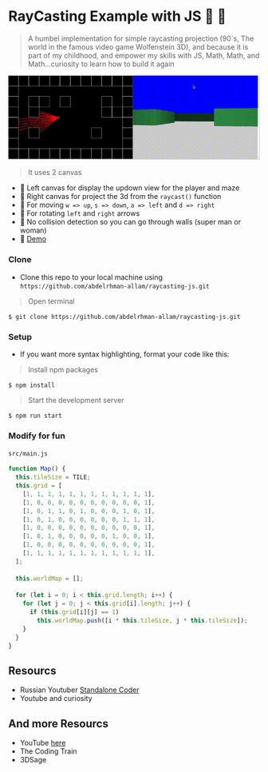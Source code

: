 # RayCasting Example with JS :flashlight: 🤗

> A humbel implementation for simple raycasting projection (90`s, The world in the famous video game Wolfenstein 3D), and because it is part of my childhood, and empower my skills with JS, Math, Math, and Math...curiosity to learn how to build it again

![Simple Demo](public/images/simple_demo.gif)

> It uses 2 canvas

- 🎥 Left canvas for display the updown view for the player and maze
- 🎥 Right canvas for project the 3d from the `raycast()` function
- 🏃 For moving `w => up`, `s => down`, `a => left` and `d => right`
- 🤸 For rotating `left` and `right` arrows
- 🚣 No collision detection so you can go through walls (super man or woman)
- 🚀 [Demo](https://abdelrhman-allam.github.io/raycasting-js/index.html)

### Clone

- Clone this repo to your local machine using `https://github.com/abdelrhman-allam/raycasting-js.git`

> Open terminal

```shell
$ git clone https://github.com/abdelrhman-allam/raycasting-js.git
```

### Setup

- If you want more syntax highlighting, format your code like this:

> Install npm packages

```shell
$ npm install
```

> Start the development server

```shell
$ npm run start
```

### Modify for fun

`src/main.js`

```javascript
function Map() {
  this.tileSize = TILE;
  this.grid = [
    [1, 1, 1, 1, 1, 1, 1, 1, 1, 1, 1, 1],
    [1, 0, 0, 0, 0, 0, 0, 0, 0, 0, 0, 1],
    [1, 0, 1, 1, 0, 1, 0, 0, 0, 1, 0, 1],
    [1, 0, 1, 0, 0, 0, 0, 0, 0, 1, 1, 1],
    [1, 0, 0, 0, 0, 0, 0, 0, 0, 0, 0, 1],
    [1, 0, 1, 0, 0, 0, 0, 0, 1, 0, 0, 1],
    [1, 0, 0, 0, 0, 0, 0, 0, 0, 0, 0, 1],
    [1, 1, 1, 1, 1, 1, 1, 1, 1, 1, 1, 1],
  ];

  this.worldMap = [];

  for (let i = 0; i < this.grid.length; i++) {
    for (let j = 0; j < this.grid[i].length; j++) {
      if (this.grid[i][j] == 1)
        this.worldMap.push([i * this.tileSize, j * this.tileSize]);
    }
  }
}
```

## Resourcs

- Russian Youtuber [Standalone Coder](https://www.youtube.com/watch?v=SmKBsArp2dI)
- Youtube and curiosity

## And more Resourcs

- YouTube [here](https://www.youtube.com/results?search_query=ray+casting)
- The Coding Train
- 3DSage
